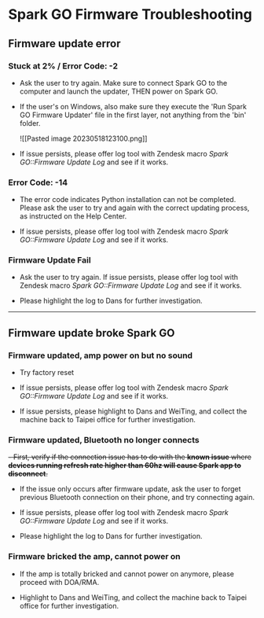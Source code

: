 # Spark GO Firmware Troubleshooting
## Firmware update error

### Stuck at 2% / Error Code: -2 
- Ask the user to try again. Make sure to connect Spark GO to the computer and launch the updater, THEN power on Spark GO.

- If the user's on Windows, also make sure they execute the 'Run Spark GO Firmware Updater' file in the first layer, not anything from the 'bin' folder.
  
  ![[Pasted image 20230518123100.png]]

- If issue persists, please offer log tool with Zendesk macro *Spark GO::Firmware Update Log* and see if it works.

### Error Code: -14
- The error code indicates Python installation can not be completed. Please ask the user to try and again with the correct updating process, as instructed on the Help Center.
  
- If issue persists, please offer log tool with Zendesk macro *Spark GO::Firmware Update Log* and see if it works.

### Firmware Update Fail

- Ask the user to try again. If issue persists, please offer log tool with Zendesk macro *Spark GO::Firmware Update Log* and see if it works.
  
- Please highlight the log to Dans for further investigation.

---

## Firmware update broke Spark GO

### Firmware updated, amp power on but no sound

- Try factory reset
  
- If issue persists, please offer log tool with Zendesk macro *Spark GO::Firmware Update Log* and see if it works.
  
- If issue persists, please highlight to Dans and WeiTing, and collect the machine back to Taipei office for further investigation.

### Firmware updated, Bluetooth no longer connects

~~- First, verify if the connection issue has to do with the **known issue** where **devices running refresh rate higher than 60hz will cause Spark app to disconnect**.~~  
  
- If the issue only occurs after firmware update, ask the user to forget previous Bluetooth connection on their phone, and try connecting again.
  
- If issue persists, please offer log tool with Zendesk macro *Spark GO::Firmware Update Log* and see if it works.

- Please highlight the log to Dans for further investigation.

### Firmware bricked the amp, cannot power on

- If the amp is totally bricked and cannot power on anymore, please proceed with DOA/RMA. 
  
- Highlight to Dans and WeiTing, and collect the machine back to Taipei office for further investigation.

